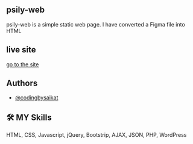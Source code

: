 ## psily-web
psily-web is a simple static web page. I have converted a Figma file into HTML
## live site 
[go to the  site](https://awesomeopensource.com/project/elangosundar/awesome-README-templates)
## Authors
- [@codingbysaikat](https://www.github.com/codingbysaikat)
## 🛠 MY Skills
 HTML, CSS, Javascript, jQuery, Bootstrip, AJAX, JSON, PHP, WordPress
